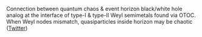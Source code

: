 
Connection between quantum chaos & event horizon black/white hole analog at the interface of type-I & type-II Weyl semimetals found via OTOC. When Weyl nodes mismatch, quasiparticles inside horizon may be chaotic ([Twitter](https://twitter.com/JoshuahHeath/status/1110875854110900224))
